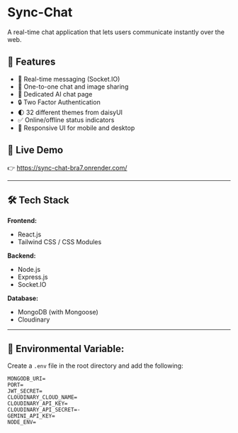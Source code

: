 # Sync-Chat

A real-time chat application that lets users communicate instantly over the web.

##  🚀 Features

- 🔄 Real-time messaging (Socket.IO)
- 👥 One-to-one chat and image sharing
- 🤖 Dedicated AI chat page 
- 🔒 Two Factor Authentication 
- 🌓 32 different themes from daisyUI
- ✅ Online/offline status indicators
- 📱 Responsive UI for mobile and desktop

## 🔗 Live Demo

👉  https://sync-chat-bra7.onrender.com/

---

## 🛠️ Tech Stack

**Frontend:**
- React.js
- Tailwind CSS / CSS Modules

**Backend:**
- Node.js
- Express.js
- Socket.IO

**Database:**
- MongoDB (with Mongoose)
- Cloudinary

---
  
## 📂 Environmental Variable:
Create a `.env` file in the root directory and add the following:

```env
MONGODB_URI=
PORT=
JWT_SECRET=
CLOUDINARY_CLOUD_NAME=
CLOUDINARY_API_KEY=
CLOUDINARY_API_SECRET=-
GEMINI_API_KEY=
NODE_ENV=
